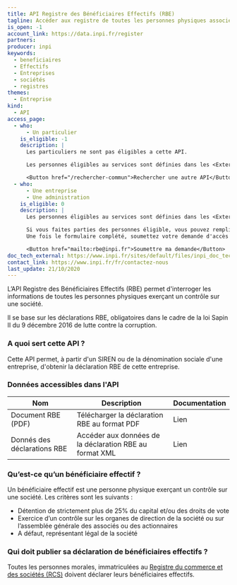 ```yaml
---
title: API Registre des Bénéficiaires Effectifs (RBE)
tagline: Accéder aux registre de toutes les personnes physiques associées ou actionnaires d’une société civile ou commerciale exerçant un contrôle effectif sur ses organes décisionnels.
is_open: -1
account_link: https://data.inpi.fr/register
partners:
producer: inpi
keywords:
  - beneficiaires
  - Effectifs
  - Entreprises
  - sociétés
  - registres
themes:
  - Entreprise
kind:
  - API
access_page:
  - who:
      - Un particulier
    is_eligible: -1
    description: |
      Les particuliers ne sont pas éligibles a cette API.

      Les personnes éligibles au services sont définies dans les <External href="https://www.legifrance.gouv.fr/codes/id/LEGIARTI000041577735/2020-02-14/">articles L561-2 à L561-4</External> du *Code monétaire et financier* concernant les personnes assujetties aux obligations de lutte contre le blanchiment des capitaux et le financement du terrorisme.

      <Button href="/rechercher-commun">Rechercher une autre API</Button>
  - who:
      - Une entreprise
      - Une administration
    is_eligible: 0
    description: |
      Les personnes éligibles au services sont définies dans les <External href="https://www.legifrance.gouv.fr/codes/id/LEGIARTI000041577735/2020-02-14/">articles L561-2 à L561-4</External> du *Code monétaire et financier* concernant les personnes assujetties aux obligations de lutte contre le blanchiment des capitaux et le financement du terrorisme.

      Si vous faites parties des personnes éligible, vous pouvez remplir une demande en téléchargeant et complétant <External href='/resources/formulaire_rbe.pdf'>le formulaire de demande d'accès</External>.
      Une fois le formulaire complété, soumettez votre demande d'accès à l'API :

      <Button href="mailto:rbe@inpi.fr">Soumettre ma demande</Button>
doc_tech_external: https://www.inpi.fr/sites/default/files/inpi_doc_tech_rbe_api_fevrier_2020_v1.4.pdf
contact_link: https://www.inpi.fr/fr/contactez-nous
last_update: 21/10/2020
---
```


L’API Registre des Bénéficiaires Effectifs (RBE) permet d'interroger les informations de toutes les personnes physiques exerçant un contrôle sur une société.

Il se base sur les déclarations RBE, obligatoires dans le cadre de la <External href='https://www.legifrance.gouv.fr/affichTexte.do?cidTexte=JORFTEXT000033558528&categorieLien=id'>loi Sapin II du 9 décembre 2016</External> de lutte contre la corruption.

### A quoi sert cette API ?

Cette API permet, à partir d'un SIREN ou de la dénomination sociale d'une entreprise, d'obtenir la déclaration RBE de cette entreprise.

### Données accessibles dans l'API

| Nom                         | Description                                             | Documentation                                                                                                         |
| --------------------------- | ------------------------------------------------------- | --------------------------------------------------------------------------------------------------------------------- |
| Document RBE (PDF)          | Télécharger la déclaration RBE au format PDF            | <External href="https://www.inpi.fr/sites/default/files/inpi_doc_tech_rbe_api_fevrier_2020_v1.4.pdf">Lien</External>  |
| Donnés des déclarations RBE | Accéder aux données de la déclaration RBE au format XML | <External href="https://www.inpi.fr/sites/default/files/inpi_doc_tech_rbe_xml_api_sept_2020_v1.0.pdf">Lien</External> |

### Qu’est-ce qu’un bénéficiaire effectif ?

Un bénéficiaire effectif est une personne physique exerçant un contrôle sur une société. Les critères sont les suivants :

- Détention de strictement plus de 25% du capital et/ou des droits de vote
- Exercice d’un contrôle sur les organes de direction de la société ou sur l’assemblée générale des associés ou des actionnaires
- A défaut, représentant légal de la société

### Qui doit publier sa déclaration de bénéficiaires effectifs ?

Toutes les personnes morales, immatriculées au [Registre du commerce et des sociétés (RCS)](/les-api/api-rncs) doivent déclarer leurs bénéficiaires effectifs.
